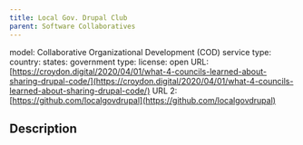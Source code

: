 ```yaml
---
title: Local Gov. Drupal Club
parent: Software Collaboratives
---
```


model: Collaborative Organizational Development (COD)
service type: 
country: 
states: 
government type: 
license: open
URL: [https://croydon.digital/2020/04/01/what-4-councils-learned-about-sharing-drupal-code/](https://croydon.digital/2020/04/01/what-4-councils-learned-about-sharing-drupal-code/)
URL 2: [https://github.com/localgovdrupal](https://github.com/localgovdrupal)

## Description
